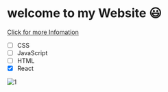 # welcome to my Website 😃

[Click for more Infomation](https://google.com)

- [ ] CSS
- [ ] JavaScript
- [ ] HTML
- [x] React

![1](https://github.com/Nawid01/first-Repo/assets/146708733/2878effc-12bb-4fd3-8a60-9dd0559d7e00)
